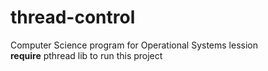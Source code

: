 # thread-control
Computer Science program for Operational Systems lession <br>
<b>require</b> pthread lib to run this project
